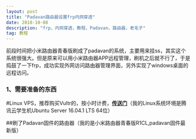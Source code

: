 ```yaml
---
layout: post
title: "Padavan路由器设置frp内网穿透"
date: 2018-10-08 
description: "frp，内网穿透，教程，Padavan，路由器，老毛子"
tag: 教程
---
```


前段时间把小米路由器青春版刷成了padavan的系统，主要用来挂ss，其实这个系统很强大。但是原来可以用小米路由器APP远程管理，刷机之后就不行了，于是捣鼓了一下frp，成功实现外网访问路由器管理界面，另外实现了windows桌面的远程访问。

### 1、需要准备的东西

#Linux VPS，推荐购买Vultr的，按小时计费，[**传送门**](https://www.vultr.com/?ref=7435080)（我的Linux系统环境是腾讯云学生机Ubuntu Server 16.04.1 LTS 64位）

##刷了Padavan固件的路由器（我的是小米路由器青春版R1CL,padavan固件最新版）
